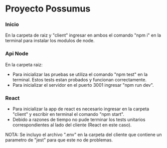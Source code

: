 # Proyecto Possumus

### Inicio

En la carpeta de raiz y "client" ingresar en ambos el comando "npm i" en la terminal para instalar los modulos de node.

### Api Node

En la carpeta raiz:

* Para inicializar las pruebas se utiliza el comando "npm test" en la terminal. Estos tests estan probados y funcionan correctamente.
* Para inicializar el servidor en el puerto 3001 ingresar "npm run dev".

### React

* Para inicializar la app de react es necesario ingresar en la carpeta "client" y escribir en terminal el comando "npm start".
* Debido a razones de tiempo no pude terminar los tests unitarios correspondientes al lado del cliente (React en este caso).

NOTA: Se incluyo el archivo ".env" en la carpeta del cliente que contiene un parametro de "jest" para que este no de problemas.